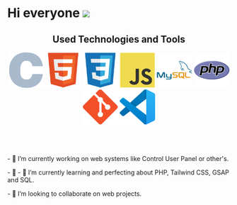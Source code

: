 <h1 align="left">Hi everyone <img src="https://media.giphy.com/media/hvRJCLFzcasrR4ia7z/giphy.gif" width="35"></h1>

<div align="center">
    <h2 align="center">Used Technologies and Tools</h2>
    <div align="center">
        <img src="https://github.com/devicons/devicon/blob/master/icons/c/c-original.svg" alt="C" width="80">
        <!--<img src="https://github.com/devicons/devicon/blob/master/icons/java/java-original.svg" alt="Java" width="80">-->
        <img src="https://github.com/devicons/devicon/blob/master/icons/html5/html5-original.svg" alt="HTML" width="80">
        <img src="https://github.com/devicons/devicon/blob/master/icons/css3/css3-original.svg" alt="CSS" width="80">
        <img src="https://github.com/devicons/devicon/blob/master/icons/javascript/javascript-original.svg" alt="JavaScript" width="80">
        <img src="https://github.com/devicons/devicon/blob/master/icons/mysql/mysql-original-wordmark.svg" alt="MySQL" width="80">
        <img src="https://github.com/devicons/devicon/blob/master/icons/php/php-original.svg" alt="PHP" width="80">
        <!--<img src="https://github.com/devicons/devicon/blob/master/icons/react/react-original.svg" alt="React" width="80">-->
        <!--<img src="https://github.com/devicons/devicon/blob/master/icons/python/python-original.svg" alt="Python" width="80">-->
        <img src="https://github.com/devicons/devicon/blob/master/icons/git/git-original.svg" alt="Git" width="80">
        <img src="https://github.com/devicons/devicon/blob/master/icons/vscode/vscode-original.svg" alt="VsCode" width="80">
        <!--<img src="https://github.com/devicons/devicon/blob/master/icons/azure/azure-original.svg" alt="Azure" width="80">-->
    </div>
<br>
<br>
<br>
<div align="left">
    <p>- 🔭 I’m currently working on web systems like Control User Panel or other's.</p>
    <p>- 🔭 - 🌱 I’m currently learning and perfecting about PHP, Tailwind CSS, GSAP and SQL.</p>
    <p>- 👯 I’m looking to collaborate on web projects.</p>
</div>
<!--
**DevKpi/DevKpi** is a ✨ _special_ ✨ repository because its `README.md` (this file) appears on your GitHub profile.

Here are some ideas to get you started:

- 🔭 I’m currently working on ...
- 🌱 I’m currently learning ...
- 👯 I’m looking to collaborate on ...
- 🤔 I’m looking for help with ...
- 💬 Ask me about ...
- 📫 How to reach me: ...
- 😄 Pronouns: ...
- ⚡ Fun fact: ...
-->
